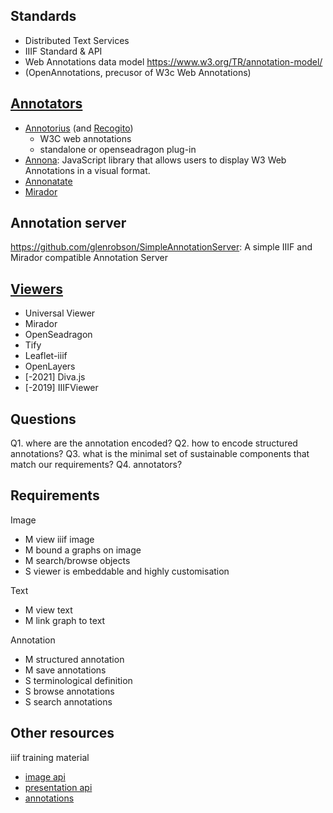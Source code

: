 ## Standards

* Distributed Text Services
* IIIF Standard & API
* Web Annotations data model
    https://www.w3.org/TR/annotation-model/
* (OpenAnnotations, precusor of W3c Web Annotations)

## [Annotators](https://github.com/IIIF/awesome-iiif#annotations)

* [Annotorius](https://recogito.github.io/annotorious/) (and [Recogito](https://github.com/pelagios/recogito2))
  * W3C web annotations
  * standalone or openseadragon plug-in
* [Annona](https://github.com/ncsu-libraries/annona): JavaScript library that allows users to display W3 Web Annotations in a visual format.
* [Annonatate](https://annonatate.herokuapp.com/)
* [Mirador](https://projectmirador.org/)

## Annotation server

https://github.com/glenrobson/SimpleAnnotationServer: A simple IIIF and Mirador compatible Annotation Server 

## [Viewers](https://iiif.io/get-started/iiif-viewers/)

* Universal Viewer
* Mirador
* OpenSeadragon
* Tify
* Leaflet-iiif
* OpenLayers
* [-2021] Diva.js
* [-2019] IIIFViewer

## Questions

Q1. where are the annotation encoded?
Q2. how to encode structured annotations?
Q3. what is the minimal set of sustainable components that match our requirements?
Q4. annotators?

## Requirements

Image
* M view iiif image
* M bound a graphs on image
* M search/browse objects
* S viewer is embeddable and highly customisation

Text
* M view text
* M link graph to text

Annotation
* M structured annotation
* M save annotations
* S terminological definition
* S browse annotations
* S search annotations

## Other resources

iiif training material
* [image api](https://training.iiif.io/iiif-online-workshop/day-two/image-api.html)
* [presentation api](https://training.iiif.io/iiif-online-workshop/day-three/)
* [annotations](https://training.iiif.io/iiif-online-workshop/day-four/annotations-and-annotation-lists.html)
